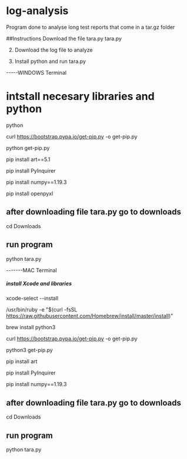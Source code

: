 # log-analysis

Program done to analyse long test reports that come in a tar.gz folder 


##Instructions
 Download the file tara.py 
tara.py

2. Download the log file to analyze 





3. Install python and run tara.py

-----WINDOWS Terminal

# intstall necesary libraries and python

python

curl https://bootstrap.pypa.io/get-pip.py -o get-pip.py

python get-pip.py

pip install art==5.1

pip install PyInquirer


pip install numpy==1.19.3

 pip install openpyxl
## after downloading file tara.py go to downloads

cd Downloads

## run program

python tara.py




-------MAC Terminal

##### install Xcode and libraries 

xcode-select --install

/usr/bin/ruby -e "$(curl -fsSL https://raw.githubusercontent.com/Homebrew/install/master/install)"

brew install python3

curl https://bootstrap.pypa.io/get-pip.py -o get-pip.py

python3 get-pip.py

pip install art

pip install PyInquirer

pip install numpy==1.19.3

## after downloading file tara.py go to downloads

cd Downloads

## run program

python tara.py






